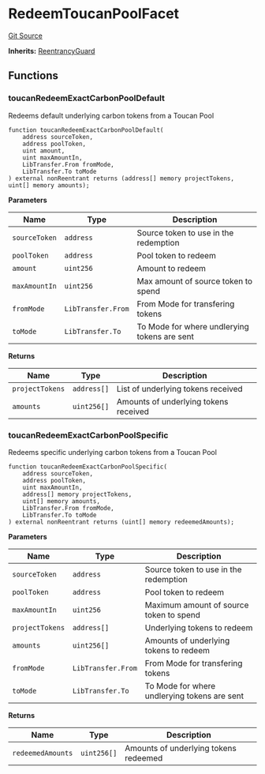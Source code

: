 # RedeemToucanPoolFacet
[Git Source](https://github.com/KlimaDAO/klimadao-solidity/blob/b98fc1e8b7dcf2a7b80bbaba384c8c84431739fc/src/infinity/facets/Bridges/Toucan/RedeemToucanPoolFacet.sol)

**Inherits:**
[ReentrancyGuard](/src/infinity/ReentrancyGuard.sol/abstract.ReentrancyGuard.md)


## Functions
### toucanRedeemExactCarbonPoolDefault

Redeems default underlying carbon tokens from a Toucan Pool


```solidity
function toucanRedeemExactCarbonPoolDefault(
    address sourceToken,
    address poolToken,
    uint amount,
    uint maxAmountIn,
    LibTransfer.From fromMode,
    LibTransfer.To toMode
) external nonReentrant returns (address[] memory projectTokens, uint[] memory amounts);
```
**Parameters**

|Name|Type|Description|
|----|----|-----------|
|`sourceToken`|`address`|     Source token to use in the redemption|
|`poolToken`|`address`|       Pool token to redeem|
|`amount`|`uint256`|          Amount to redeem|
|`maxAmountIn`|`uint256`|     Max amount of source token to spend|
|`fromMode`|`LibTransfer.From`|        From Mode for transfering tokens|
|`toMode`|`LibTransfer.To`|          To Mode for where undlerying tokens are sent|

**Returns**

|Name|Type|Description|
|----|----|-----------|
|`projectTokens`|`address[]`|  List of underlying tokens received|
|`amounts`|`uint256[]`|        Amounts of underlying tokens received|


### toucanRedeemExactCarbonPoolSpecific

Redeems specific underlying carbon tokens from a Toucan Pool


```solidity
function toucanRedeemExactCarbonPoolSpecific(
    address sourceToken,
    address poolToken,
    uint maxAmountIn,
    address[] memory projectTokens,
    uint[] memory amounts,
    LibTransfer.From fromMode,
    LibTransfer.To toMode
) external nonReentrant returns (uint[] memory redeemedAmounts);
```
**Parameters**

|Name|Type|Description|
|----|----|-----------|
|`sourceToken`|`address`|         Source token to use in the redemption|
|`poolToken`|`address`|           Pool token to redeem|
|`maxAmountIn`|`uint256`|         Maximum amount of source token to spend|
|`projectTokens`|`address[]`|       Underlying tokens to redeem|
|`amounts`|`uint256[]`|             Amounts of underlying tokens to redeem|
|`fromMode`|`LibTransfer.From`|            From Mode for transfering tokens|
|`toMode`|`LibTransfer.To`|              To Mode for where undlerying tokens are sent|

**Returns**

|Name|Type|Description|
|----|----|-----------|
|`redeemedAmounts`|`uint256[]`|    Amounts of underlying tokens redeemed|


